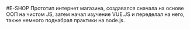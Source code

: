 #E-SHOP
Прототип интернет магазина, создавался сначала на основе ООП на чистом JS, затем начал изучение VUE.JS и переделал на него, также немного поднабрал практики на node.js. 
